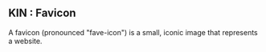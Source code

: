 ## KIN : Favicon
A favicon (pronounced "fave-icon") is a small, iconic image that represents a website.
